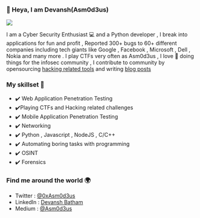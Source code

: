 ### 👋 Heya, I am Devansh(Asm0d3us) 
![](https://komarev.com/ghpvc/?username=devanshbatham&color=green)

I am a Cyber Security Enthusiast 💻 and a Python developer , I break into applications for fun and profit , Reported 300+ bugs to 60+ different companies including tech giants like Google , Facebook , Microsoft  , Dell , Nokia and many more . I play CTFs very often as Asm0d3us , I love 💖 doing things for the infosec community , I contribute to community by opensourcing [hacking related tools](https://portswigger.net/daily-swig/paramspider-new-tool-helps-in-the-discovery-of-url-parameter-vulnerabilities) and writing [blog posts](https://medium.com/@Asm0d3us)

### My skillset 🔧
- ✔️ Web Application Penetration Testing 
-  ✔️Playing CTFs and Hacking related challenges
- ✔️ Mobile Application Penetration Testing
- ✔️ Networking 
- ✔️ Python , Javascript , NodeJS  , C/C++
- ✔️ Automating boring tasks with programming 
- ✔️ OSINT 
- ✔️ Forensics 

### Find me around the world 🌍
- Twitter : [@0xAsm0d3us](https://twitter.com/0xAsm0d3us)
- LinkedIn : [Devansh Batham](https://www.linkedin.com/in/devansh-batham-348b6916b/)
- Medium : [@Asm0d3us](https://medium.com/@Asm0d3us)
